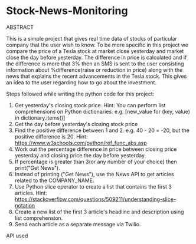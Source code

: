 # Stock-News-Monitoring

ABSTRACT

This is a simple project that gives real time data of stocks of particular company that the user wish to know. To be more specific 
in this project we compare the price of a Tesla stock at market close yesterday and market close the day before yesterday. The difference
in price is calculated and if the difference is more that 3% then an SMS is sent to the user consisting information about %difference(raise or reduction in price) 
along with the news that explains the recent advancements in the Tesla stock. This gives an idea to the user regarding how to go about the investment.

 Steps followed while writing the python code for this project:
1. Get yesterday's closing stock price. Hint: You can perform list comprehensions on Python dictionaries. e.g. [new_value for (key, value) in dictionary.items()]
2. Get the day before yesterday's closing stock price
3. Find the positive difference between 1 and 2. e.g. 40 - 20 = -20, but the positive difference is 20. Hint: https://www.w3schools.com/python/ref_func_abs.asp
4. Work out the percentage difference in price between closing price yesterday and closing price the day before yesterday.
5. If percentage is greater than 3(or any number of your choice) then print("Get News").
6. Instead of printing ("Get News"), use the News API to get articles related to the COMPANY_NAME.
7. Use Python slice operator to create a list that contains the first 3 articles. Hint: https://stackoverflow.com/questions/509211/understanding-slice-notation
8. Create a new list of the first 3 article's headline and description using list comprehension.
9. Send each article as a separate message via Twilio.

API used
